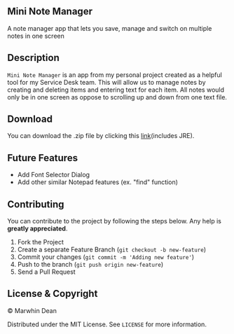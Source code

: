 ## Mini Note Manager

A note manager app that lets you save, manage and switch on multiple notes in one screen

## Description

`Mini Note Manager` is an app from my personal project created as a helpful tool for my Service Desk team. This will allow us to manage notes by creating and deleting items and entering text for each item. All notes would only be in one screen as oppose to scrolling up and down from one text file.

## Download

You can download the .zip file by clicking this [link](https://github.com/marwhindc/mini-note-manager/releases/download/v1.0.0/MiniNoteManager.zip)(includes JRE).

## Future Features

- Add Font Selector Dialog
- Add other similar Notepad features (ex. "find" function)

## Contributing

You can contribute to the project by following the steps below. Any help is **greatly appreciated**.

1. Fork the Project
2. Create a separate Feature Branch (`git checkout -b new-feature`)
3. Commit your changes (`git commit -m 'Adding new feature'`)
4. Push to the branch (`git push origin new-feature`)
5. Send a Pull Request

## License & Copyright

© Marwhin Dean

Distributed under the MIT License. See `LICENSE` for more information.
